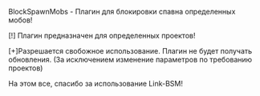 BlockSpawnMobs - Плагин для блокировки спавна определенных мобов!


[!] Плагин предназначен для определенных проектов! 

[+]Разрешается свобожное использование. Плагин не будет получать обновления. (За исключением изменение параметров по требованию проектов) 

На этом все, спасибо за использование Link-BSM!

